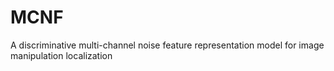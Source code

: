 # MCNF
A discriminative multi-channel noise feature representation model for image manipulation localization
